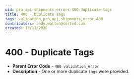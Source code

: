 ```yaml
---
uid: pro-api-shipments-errors-400-duplicate-tags
title: 400 - Duplicate Tags
tags: validation,pro,api,shipments,error,400
contributors: andy.walton@sorted.com
created: 13/11/2020
---
```

# 400 - Duplicate Tags

* **Parent Error Code** - `400 validation_error`
* **Description** - One or more duplicate `tags` were provided.